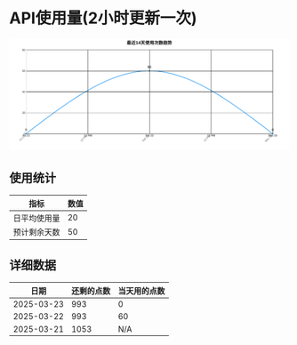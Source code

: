 # API使用量(2小时更新一次)



 ![走势图](./chart.svg)

## 使用统计

| 指标 | 数值 |
|------|------|
| 日平均使用量 | 20 |
| 预计剩余天数 | 50 |

## 详细数据

| 日期 | 还剩的点数 | 当天用的点数 |
|------|------------|-------------|
| 2025-03-23 | 993 | 0 |
| 2025-03-22 | 993 | 60 |
| 2025-03-21 | 1053 | N/A |
